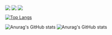 <img align="center" src="https://github-readme-stats.vercel.app/api/top-langs/?username=luthfisauqi17&theme=default" />
<img align="center" src="https://github-readme-stats.vercel.app/api/top-langs/?username=luthfisauqi17&theme=dark" />
<img align="center" src="https://github-readme-stats.vercel.app/api/top-langs/?username=luthfisauqi17&theme=react" />

[![Top Langs](https://github-readme-stats.vercel.app/api/top-langs/?username=luthfisauqi17&layout=compact&theme=react)](https://github.com/anuraghazra/github-readme-stats)

![Anurag's GitHub stats](https://github-readme-stats.vercel.app/api?username=luthfisauqi17&theme=dark&show_icons=true)
![Anurag's GitHub stats](https://github-readme-stats.vercel.app/api?username=luthfisauqi17&theme=react&show_icons=true)


